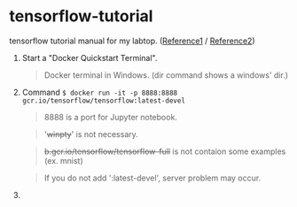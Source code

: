 # tensorflow-tutorial
tensorflow tutorial manual for my labtop.
([Reference1](https://tensorflowkorea.gitbooks.io/tensorflow-kr/content/g3doc/get_started/os_setup.html) /  [Reference2](https://gist.github.com/haje01/202ac276bace4b25dd3f)) 

1. Start a "Docker Quickstart Terminal". 

	>Docker terminal in Windows. (dir command shows a windows' dir.)
2. Command   `$ docker run -it -p 8888:8888 gcr.io/tensorflow/tensorflow:latest-devel`

	> 8888 is a port for Jupyter notebook.
	
	> '~~winpty~~' is not necessary.
	
	> ~~b.gcr.io/tensorflow/tensorflow-full~~ is not contaion some examples (ex. mnist)
	
	> If you do not add ':latest-devel', server problem may occur.
3. 



